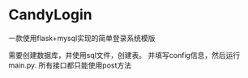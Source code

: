 # CandyLogin
一款使用flask+mysql实现的简单登录系统模版

需要创建数据库，并使用sql文件，创建表。
并填写config信息，然后运行main.py.
所有接口都只能使用post方法
